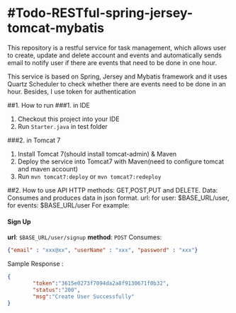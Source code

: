 #Todo-RESTful-spring-jersey-tomcat-mybatis
===================
This repository is a restful service for task management, which allows user to create, update and delete
account and events and automatically sends email to notify user if there are events that need to be done in one hour.

This service is based on Spring, Jersey and Mybatis framework and it uses Quartz Scheduler to check whether there are events need to be done in an hour.
Besides, I use token for authentication


##1. How to run
###1. in IDE
1. Checkout this project into your IDE
2. Run `Starter.java` in test folder

###2. in Tomcat 7
1. Install Tomcat 7(should install tomcat-admin) & Maven
2. Deploy the service into Tomcat7 with Maven(need to configure tomcat and maven account)
3. Run `mvn tomcat7:deploy` or `mvn tomcat7:redeploy`


##2. How to use API
HTTP methods: GET,POST,PUT and DELETE.
Data: Consumes and produces data in json format.
url: for user: $BASE_URL/user, for events: $BASE_URL/user
For example:
#### Sign Up
**url**: `$BASE_URL/user/signup`
**method**: `POST`
Consumes:
```json
{"email" : "xxx@xx", "userName" : "xxx", "password" : "xxx"}
```
Sample Response : 
```json
{
        "token":"3615e0273f7094da2a8f9130671f0b32",
        "status":"200",
        "msg":"Create User Successfully"
}
```







